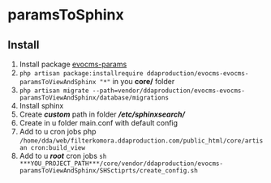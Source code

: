 # paramsToSphinx

## Install

1) Install package [evocms-params](https://github.com/DDAProduction/evocms-params)
2) `php artisan package:installrequire ddaproduction/evocms-evocms-paramsToViewAndSphinx "*"` in you **core/** folder
3) `php artisan migrate --path=vendor/ddaproduction/evocms-evocms-paramsToViewAndSphinx/database/migrations`
4) Install sphinx 
5) Create ***custom*** path in folder ***/etc/sphinxsearch/***
6) Create in u folder main.conf with default config
7) Add to u cron jobs php `/home/dda/web/filterkomora.ddaproduction.com/public_html/core/artisan cron:build_view` 
8) Add to u ***root*** cron jobs `sh ***YOU_PROJECT_PATH***/core/vendor/ddaproduction/evocms-paramsToViewAndSphinx/SHSctiprts/create_config.sh`


